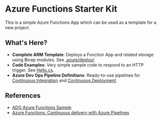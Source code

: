 # Azure Functions Starter Kit

This is a simple Azure Functions App which can be used as a template for a new project.

## What's Here?

* **Complete ARM Template**: Deploys a Function App and related storage using Bicep modules. See [.azure/deploy/](/.azure/deploy/).
* **Code Examples**: Very simple sample code to respond to an HTTP trigger. See [Hello.cs](/StarterKit/Hello.cs).
* **Azure Dev Ops Pipeline Definitions**: Ready-to-use pipelines for [Continuous Integration](/.azure/pipelines/ci.yaml) and [Continuous Deployment](/.azure/pipelines/cd.yaml).


## References

* [ADO Azure Functions Sample](https://github.com/microsoft/devops-project-samples/tree/master/dotnet/aspnetcore/functionApp/Application)
* [Azure Functions: Continuous delivery with Azure Pipelines](https://learn.microsoft.com/en-us/azure/azure-functions/functions-how-to-azure-devops)
